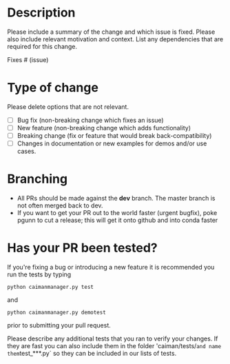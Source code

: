 # Description

Please include a summary of the change and which issue is fixed. Please also include relevant motivation and context. List any dependencies that are required for this change.

Fixes # (issue)

# Type of change

Please delete options that are not relevant.

- [ ] Bug fix (non-breaking change which fixes an issue)
- [ ] New feature (non-breaking change which adds functionality)
- [ ] Breaking change (fix or feature that would break back-compatibility)
- [ ] Changes in documentation or new examples for demos and/or use cases.

# Branching
- All PRs should be made against the **dev** branch. The master branch is not often merged back to dev.
- If you want to get your PR out to the world faster (urgent bugfix), poke pgunn to cut a release; this will get it onto github and into conda faster

# Has your PR been tested?

If you're fixing a bug or introducing a new feature it is recommended you run the tests by typing

```python caimanmanager.py test```

and

```python caimanmanager.py demotest```

prior to submitting your pull request. 

Please describe any additional tests that you ran to verify your changes. If they are fast you can also
include them in the folder 'caiman/tests/` and name them `test_***.py` so they can be included in our lists of tests.
